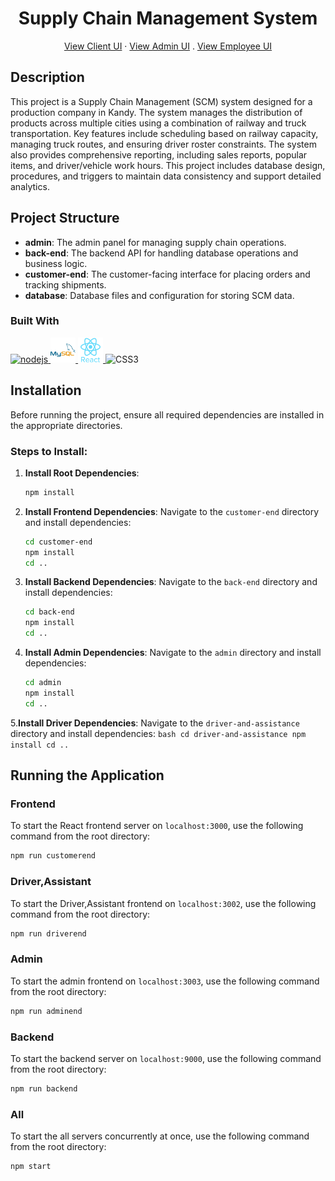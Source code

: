 <div align="center">
<h1 align="center">Supply Chain Management System</h1>
  <p align="center">
    <a href="https://serenehills.netlify.app/">View Client UI</a>
    ·
    <a href="https://sereneadmin.netlify.app/">View Admin UI</a>
    .
    <a href="https://serenestore.netlify.app/">View Employee UI</a>
  </p>
</div>

## Description
This project is a Supply Chain Management (SCM) system designed for a production company in Kandy. The system manages the distribution of products across multiple cities using a combination of railway and truck transportation. Key features include scheduling based on railway capacity, managing truck routes, and ensuring driver roster constraints. The system also provides comprehensive reporting, including sales reports, popular items, and driver/vehicle work hours. This project includes database design, procedures, and triggers to maintain data consistency and support detailed analytics.

## Project Structure
- **admin**: The admin panel for managing supply chain operations.
- **back-end**: The backend API for handling database operations and business logic.
- **customer-end**: The customer-facing interface for placing orders and tracking shipments.
- **database**: Database files and configuration for storing SCM data.

### Built With
<a href="https://nodejs.org" target="_blank" rel="noreferrer"> <img src="https://upload.wikimedia.org/wikipedia/commons/thumb/d/d9/Node.js_logo.svg/2560px-Node.js_logo.svg.png" alt="nodejs" height="40"/> </a>
<a href="https://www.mysql.com/" target="_blank" rel="noreferrer"> <img src="https://raw.githubusercontent.com/devicons/devicon/master/icons/mysql/mysql-original-wordmark.svg" alt="mysql" width="40" height="40"/> </a>
<a href="https://reactjs.org/" target="_blank" rel="noreferrer"> <img src="https://raw.githubusercontent.com/devicons/devicon/master/icons/react/react-original-wordmark.svg" alt="react" width="40" height="40"/> </a>
<img src="https://www.svgrepo.com/show/349330/css3.svg" alt="CSS3" width="40" />

## Installation

Before running the project, ensure all required dependencies are installed in the appropriate directories.

### Steps to Install:
1. **Install Root Dependencies**:
    ```bash
    npm install
    ```
2. **Install Frontend Dependencies**:
    Navigate to the `customer-end` directory and install dependencies:
    ```bash
    cd customer-end
    npm install
    cd ..
    ```
3. **Install Backend Dependencies**:
    Navigate to the `back-end` directory and install dependencies:
    ```bash
    cd back-end
    npm install
    cd ..
    ```
4. **Install Admin Dependencies**:
    Navigate to the `admin` directory and install dependencies:
    ```bash
    cd admin
    npm install
    cd ..
    ```
5.**Install Driver Dependencies**:
    Navigate to the `driver-and-assistance` directory and install dependencies:
    ```bash
    cd driver-and-assistance
    npm install
    cd ..
    ```

## Running the Application

### Frontend
To start the React frontend server on `localhost:3000`, use the following command from the root directory:
```bash
npm run customerend
```

### Driver,Assistant
To start the Driver,Assistant frontend on `localhost:3002`, use the following command from the root directory:
```bash
npm run driverend
```

### Admin
To start the admin frontend on `localhost:3003`, use the following command from the root directory:
```bash
npm run adminend
```

### Backend
To start the backend server on `localhost:9000`, use the following command from the root directory:
```bash
npm run backend
```

### All
To start the all servers concurrently at once, use the following command from the root directory:
```bash
npm start
```

